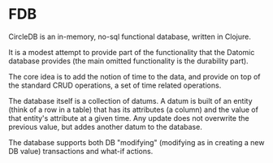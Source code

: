 # FDB

CircleDB is an in-memory, no-sql functional database, written in Clojure.

It is a modest attempt to provide part of the functionality that the Datomic database provides (the main omitted functionality is the durability part).

The core idea is to add the notion of time to the data, and provide on top of the standard CRUD operations, a set of time related operations.

The database itself is a collection of datums. A datum is built of an entity (think of a row in a table) that has its attributes (a column) and the value of that entity's attribute at a given time.
Any update does not overwrite the previous value, but addes another datum to the database.

The database supports both DB "modifying" (modifying as in creating a new DB value) transactions and what-if actions.

